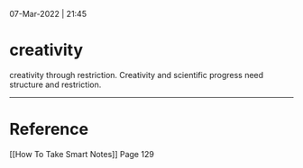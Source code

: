 07-Mar-2022 | 21:45



# creativity

creativity through restriction. Creativity and scientific progress need structure and restriction.

---

# Reference
[[How To Take Smart Notes]] Page 129